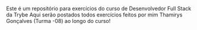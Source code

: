 Este é um repositório para exercícios do curso de Desenvolvedor Full Stack da Trybe
Aqui serão postados todos exercícios feitos por mim Thamirys Gonçalves (Turma -08)
ao longo do curso!

